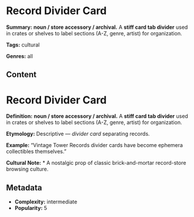 # Record Divider Card

**Summary:** **noun / store accessory / archival.** A **stiff card tab divider** used in crates or shelves to label sections (A-Z, genre, artist) for organization.

**Tags:** cultural

**Genres:** all

## Content

# Record Divider Card

**Definition:** **noun / store accessory / archival.** A **stiff card tab divider** used in crates or shelves to label sections (A-Z, genre, artist) for organization.

**Etymology:** Descriptive — *divider card* separating records.

**Example:** “Vintage Tower Records divider cards have become ephemera collectibles themselves.”

**Cultural Note:** * A nostalgic prop of classic brick-and-mortar record-store browsing culture.

## Metadata

- **Complexity:** intermediate
- **Popularity:** 5
